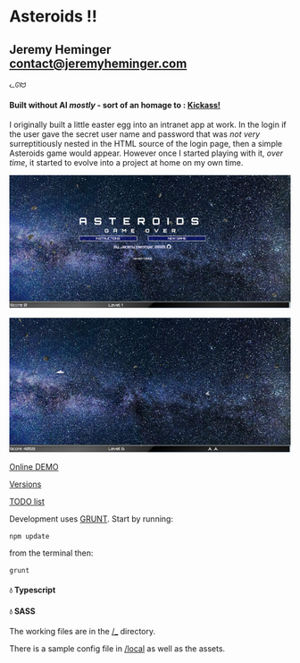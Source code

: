 # Asteroids !!

## Jeremy Heminger <contact@jeremyheminger.com>

	ᓚᘏᗢ

#### Built without AI  *mostly*  - sort of an homage to : [Kickass!](https://kickassapp.com)
I originally built a little easter egg into an intranet app at work. In the login if the user gave the secret user name and password that was *not very* surreptitiously nested in the HTML source of the login page, then a simple Asteroids game would appear. However once I started playing with it, *over time*, it started to evolve into a project at home on my own time.

![screenshot 1](local/assets/img/screenshot1.jpg)  

![screenshot 2](local/assets/img/screenshot2.jpg)

[Online DEMO](https://demo.jeremyheminger.com/asteroids/)

[Versions](versions.md)

[TODO list](todo.md)

Development uses [GRUNT](https://gruntjs.com/).
Start by running:

	npm update

from the terminal then:

	grunt

#### 💧 Typescript
#### 💧 SASS

The working files are in the [/_](_) directory.

There is a sample config file in [/local](local) as well as the assets.



